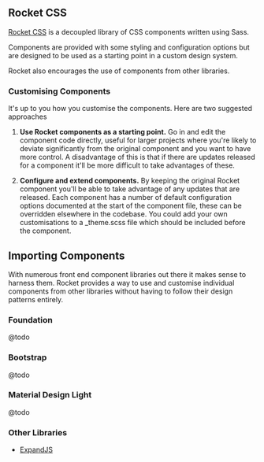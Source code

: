 Rocket CSS
----------

[Rocket CSS](https://github.com/hedleysmith/rocketcss) is a decoupled library of CSS components written using Sass.

Components are provided with some styling and configuration options but are designed to be used as a starting point in a custom design system.

Rocket also encourages the use of components from other libraries.

### Customising Components

It's up to you how you customise the components. Here are two suggested approaches

1) __Use Rocket components as a starting point.__ Go in and edit the component code directly, useful for larger projects where you're likely to deviate significantly from the original component and you want to have more control. A disadvantage of this is that if there are updates released for a component it'll be more difficult to take advantages of these.

2) __Configure and extend components.__ By keeping the original Rocket component you'll be able to take advantage of any updates that are released. Each component has a number of default configuration options documented at the start of the component file, these can be overridden elsewhere in the codebase. You could add your own customisations to a _theme.scss file which should be included before the component.

## Importing Components

With numerous front end component libraries out there it makes sense to harness them. Rocket provides a way to use and customise individual components from other libraries without having to follow their design patterns entirely.

### Foundation

@todo

### Bootstrap

@todo

### Material Design Light

@todo

### Other Libraries

* [ExpandJS](http://expandjs.com/)
